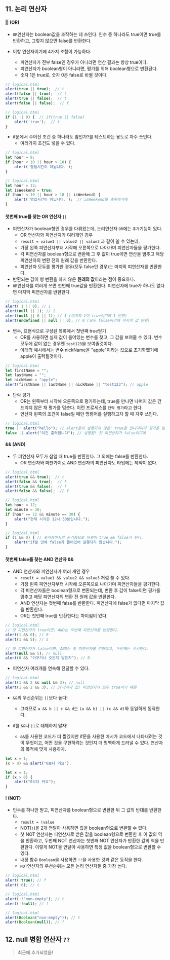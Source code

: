 ## 11. 논리 연산자

#### || (OR)

- `OR`연산자는 boolean값을 조작하는 데 쓰인다. 인수 중 하나라도 true이면 true를 반환하고, 그렇지 않으면 false를 반환한다.

- 이항 연산자이기에 4가지 조합이 가능하다.
  - 피연산자가 전부 false인 경우가 아니라면 연산 결과는 항상 true이다.
  - 피연산자가 boolean형이 아니라면, 평가를 위해 boolean형으로 변환된다.
  - 숫자 1은 true로, 숫자 0은 false로 바뀔 것이다.

```javascript
// logical.html
alert(true || true);  // t
alert(false || true);  // t
alert(true || false);  // t
alert(false || false);  // f
```

```javascript
// logical.html
if (1 || 0) {  // if(true || false)
    alert('true');  // t
}
```

- if문에서 주어진 조건 중 하나라도 참인가?를 테스트하는 용도로 자주 쓰인다.
  - 여러가지 조건도 넣을 수 있다.

```javascript
// logical.html
let hour = 9;
if (hour < 10 || hour > 18) {
    alert('영업시간이 아닙니다.');
}
```

```javascript
// logical.html
let hour = 12;
let isWeekend = true;
if (hour < 10 || hour > 18 || isWeekend) {
    alert('영업시간이 아닙니다.');  // isWeekend를 충족하기에
}
```

#### 첫번째 true를 찾는 OR 연산자 `||`

- 피연산자가 boolean형인 경우를 다뤄왔는데, 논리연산자 `OR`에는 `추가`기능이 있다.
  - OR 연산자와 피연산자가 여러개인 경우
  - `result = value1 || value2 || value3` 과 같이 쓸 수 있는데,
  - 가장 왼쪽 피연산자부터 시작해 오른쪽으로 나아가며 피연산자들을 평가한다.
  - 각 피연산자를 boolean형으로 변환해 그 후 값이 true이면 연산을 멈추고 해당 피연산자의 변환 전의 원래 값을 반환한다.
  - 피연산자 모두를 평가한 경우(모두 false인 경우)는 마지막 피연산자를 반환한다.
- 반환되는 값이 형 변환을 하지 않은 **원래의 값**이라는 점이 중요하다.
- `OR`연산자를 여러개 쓰면 첫번째 true값을 반환한다. 피연산자에 true가 하나도 없다면 마지막 피연산자를 반환한다.

```javascript
// logical.html
alert( 1 || 0); // 1
alert(null || 1); // 1
alert(null || 0 || 1); // 1 (마지막 1이 true이기에 1 반환)
alert(undefined || null || 0); // 0 (모두 false이기에 마지막 값 반환)
```

- 변수, 표현식으로 구성된 목록에서 첫번째 true얻기
  - OR를 사용하면 실제 값이 들어있는 변수를 찾고, 그 값을 보여줄 수 있다. 변수 모두에 값이 없는 경우엔 `test123`을 보여줄것이다.
  - 아래의 예시에서는 변수 nickName을 "apple"이라는 값으로 초기화했기에 apple이 출력될것이다.

```javascript
// logical.html
let firstName = "";
let lastName = "";
let nickName = "apple";
alert(firstName || lastName || nickName || "test123"); // apple
```

- 단락 평가
  - OR는 왼쪽부터 시작해 오른쪽으로 평가하는데, true를 만나면 나머지 값은 건드리지 않은 채 평가를 멈춘다. 이런 프로세스를 `단락 평가`라고 한다.
  - 연산자 왼쪽의 조건이 false일 때만 명령어를 실행하고자 할 때 자주 쓰인다.

```javascript
// logical.html
true || alert("hello"); // alert문이 실행되지 않음! true를 만나자마자 평가를 멈추기 때문에
false || alert("이건 출력됩니다"); // 실행됨! 첫 피연산자가 false이기에 
```

#### &&  (AND)

- 두 피연산자 모두가 참일 때 true를 반환한다. 그 외에는 false를 반환한다.
  - OR 연산자와 마찬가지로 AND 연산자의 피연산자도 타입에는 제약이 없다.

```javascript
// logical.html
alert(true && true);  // t
alert(false && true);  // f
alert(true && false);  // f
alert(false && false);  // f
```

```javascript
// logical.html
let hour = 12;
let minute = 30;
if (hour == 12 && minute == 30) {
    alert("현재 시각은 12시 30분입니다.");
}
```

```javascript
// logical.html
if (1 && 0) { // 숫자형이지만 논리형으로 바뀌어 true && false가 된다.
    alert("if문 안에 false가 들어있어 실행되지 않습니다.");
}
```

#### 첫번째 false를 찾는 AND 연산자 &&

- AND 연산자와 피연산자가 여러 개인 경우
  - `result = value1 && value2 && value3` 처럼 쓸 수 있다.
  - 가장 왼쪽 피연산자부터 시작해 오른쪽으로 나아가며 피연산자들을 평가한다.
  - 각 피연산자들은 boolean형으로 변환되는데, 변환 후 값이 false이면 평가를 멈추고 해당 피연산자의 변환 전 원래 값을 반환한다.
  - AND 연산자는 첫번째 false를 반환한다. 피연산자에 false가 없다면 마지막 값을 반환한다.
  - OR는 첫번째 true를 반환한다는 차이점이 있다.

```javascript
// logical.html
// 첫 피연산자가 true이면, AND는 두번째 피연산자를 반환한다.
alert(1 && 0); // 0
alert(1 && 5); // 5

// 첫 피연산자가 false이면, AND는 첫 피연산자를 반환하고, 두번째는 무시한다.
alert(null && 5); // null
alert(0 && "아무거나 오든지 말든지"); // 0
```

- 피연산자 여러개를 연속해 전달할 수 있다.

```javascript
// logical.html
alert(1 && 2 && null && 3); // null
alert(1 && 2 && 3); // 3(마지막 값) 피연산자가 모두 true이기 때문
```

- `&&`의 우선순위는 `||`보다 높다!
  - 그러므로 `a && b || c && d`는 `(a && b) || (c && d)`와 동일하게 동작한다.

- if를 `&&`나 `||`로 대체하지 말자!
  - `&&`를 사용한 코드가 더 짧겠지만 if문을 사용한 예시가 코드에서 나타내려는 것이 무엇이고, 어떤 것을 구현하려는 것인지 더 명백하게 드러낼 수 있다. 연산자의 목적에 맞게 사용하자.

```javascript
let x = 1;
(x > 0) && alert("0보다 커요");

let x = 1;
if (x > 0) {
    alert("0보다 커요");
}
```

#### !  (NOT)

- 인수를 하나만 받고, 피연산자를 boolean형으로 변환한 뒤 그 값의 반대를 반환한다.
  - `result = !value`
  - NOT(`!`)을 2개 연달아 사용하면 값을 boolean형으로 변환할 수 있다.
  - 첫 NOT 연산자는 피연산자로 받은 값을 boolean형으로 변환한 후 이 값의 역을 반환하고, 두번째 NOT 연산자는 첫번째 NOT 연산자가 반환한 값의 역을 반환한다. 이렇게 NOT을 연달아 사용하면 특정 값을 boolean형으로 변환할 수 있다.
  - 내장 함수 `Boolean`을 사용하면 `!!`을 사용한 것과 같은 동작을 한다.
  - `NOT`연산자의 우선순위는 모든 논리 연산자들 중 가장 높다.

```javascript
// logical.html
alert(!true); // f
alert(!0); // t
```

```javascript
// logical.html
alert(!!"non-empty"); // t
alert(!!null); // f
```

```javascript
// logical.html
alert(Boolean("non-empty")); // t
alert(Boolean(null)); // f
```



## 12. null 병합 연산자 `??`

> 최근에 추가되었음!

